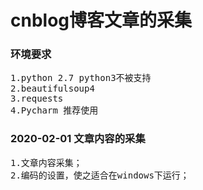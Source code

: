 <h1>cnblog博客文章的采集</h1>
<h3>环境要求</h3>
<pre>
1.python 2.7 python3不被支持
2.beautifulsoup4
3.requests
4.Pycharm 推荐使用
</pre>
<h3>2020-02-01 文章内容的采集</h3>
<pre>
1.文章内容采集；
2.编码的设置，使之适合在windows下运行；
</pre>
